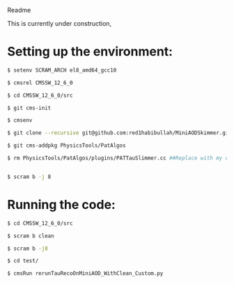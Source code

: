 Readme


This is currently under construction, 

# Setting up the environment:

```bash
$ setenv SCRAM_ARCH el8_amd64_gcc10 

$ cmsrel CMSSW_12_6_0

$ cd CMSSW_12_6_0/src

$ git cms-init

$ cmsenv

$ git clone --recursive git@github.com:red1habibullah/MiniAODSkimmer.git -b UL_12X_2018

$ git cms-addpkg PhysicsTools/PatAlgos

$ rm PhysicsTools/PatAlgos/plugins/PATTauSlimmer.cc ##Replace with my own writen by redwan


$ scram b -j 8
```


# Running the code:

```bash
$ cd CMSSW_12_6_0/src

$ scram b clean

$ scram b -j8

$ cd test/

$ cmsRun rerunTauRecoOnMiniAOD_WithClean_Custom.py
```

